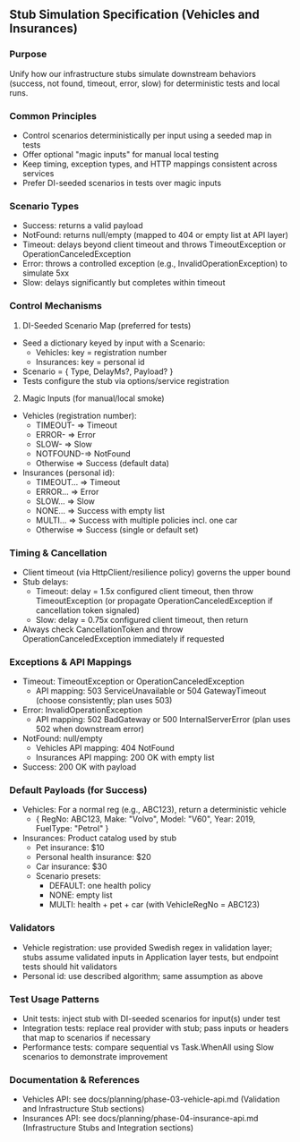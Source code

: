 ## Stub Simulation Specification (Vehicles and Insurances)

### Purpose
Unify how our infrastructure stubs simulate downstream behaviors (success, not found, timeout, error, slow) for deterministic tests and local runs.

### Common Principles
- Control scenarios deterministically per input using a seeded map in tests
- Offer optional "magic inputs" for manual local testing
- Keep timing, exception types, and HTTP mappings consistent across services
- Prefer DI-seeded scenarios in tests over magic inputs

### Scenario Types
- Success: returns a valid payload
- NotFound: returns null/empty (mapped to 404 or empty list at API layer)
- Timeout: delays beyond client timeout and throws TimeoutException or OperationCanceledException
- Error: throws a controlled exception (e.g., InvalidOperationException) to simulate 5xx
- Slow: delays significantly but completes within timeout

### Control Mechanisms
1) DI-Seeded Scenario Map (preferred for tests)
- Seed a dictionary keyed by input with a Scenario:
  - Vehicles: key = registration number
  - Insurances: key = personal id
- Scenario = { Type, DelayMs?, Payload? }
- Tests configure the stub via options/service registration

2) Magic Inputs (for manual/local smoke)
- Vehicles (registration number):
  - TIMEOUT-<anything> => Timeout
  - ERROR-<anything>   => Error
  - SLOW-<anything>    => Slow
  - NOTFOUND-<anything>=> NotFound
  - Otherwise => Success (default data)
- Insurances (personal id):
  - TIMEOUT… => Timeout
  - ERROR…   => Error
  - SLOW…    => Slow
  - NONE…    => Success with empty list
  - MULTI…   => Success with multiple policies incl. one car
  - Otherwise => Success (single or default set)

### Timing & Cancellation
- Client timeout (via HttpClient/resilience policy) governs the upper bound
- Stub delays:
  - Timeout: delay = 1.5x configured client timeout, then throw TimeoutException (or propagate OperationCanceledException if cancellation token signaled)
  - Slow: delay = 0.75x configured client timeout, then return
- Always check CancellationToken and throw OperationCanceledException immediately if requested

### Exceptions & API Mappings
- Timeout: TimeoutException or OperationCanceledException
  - API mapping: 503 ServiceUnavailable or 504 GatewayTimeout (choose consistently; plan uses 503)
- Error: InvalidOperationException
  - API mapping: 502 BadGateway or 500 InternalServerError (plan uses 502 when downstream error)
- NotFound: null/empty
  - Vehicles API mapping: 404 NotFound
  - Insurances API mapping: 200 OK with empty list
- Success: 200 OK with payload

### Default Payloads (for Success)
- Vehicles: For a normal reg (e.g., ABC123), return a deterministic vehicle
  - { RegNo: ABC123, Make: "Volvo", Model: "V60", Year: 2019, FuelType: "Petrol" }
- Insurances: Product catalog used by stub
  - Pet insurance: $10
  - Personal health insurance: $20
  - Car insurance: $30
  - Scenario presets:
    - DEFAULT: one health policy
    - NONE: empty list
    - MULTI: health + pet + car (with VehicleRegNo = ABC123)

### Validators
- Vehicle registration: use provided Swedish regex in validation layer; stubs assume validated inputs in Application layer tests, but endpoint tests should hit validators
- Personal id: use described algorithm; same assumption as above

### Test Usage Patterns
- Unit tests: inject stub with DI-seeded scenarios for input(s) under test
- Integration tests: replace real provider with stub; pass inputs or headers that map to scenarios if necessary
- Performance tests: compare sequential vs Task.WhenAll using Slow scenarios to demonstrate improvement

### Documentation & References
- Vehicles API: see docs/planning/phase-03-vehicle-api.md (Validation and Infrastructure Stub sections)
- Insurances API: see docs/planning/phase-04-insurance-api.md (Infrastructure Stubs and Integration sections)

